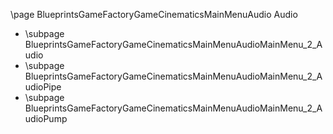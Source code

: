 \page BlueprintsGameFactoryGameCinematicsMainMenuAudio Audio
- \subpage BlueprintsGameFactoryGameCinematicsMainMenuAudioMainMenu_2_Audio
- \subpage BlueprintsGameFactoryGameCinematicsMainMenuAudioMainMenu_2_AudioPipe
- \subpage BlueprintsGameFactoryGameCinematicsMainMenuAudioMainMenu_2_AudioPump

